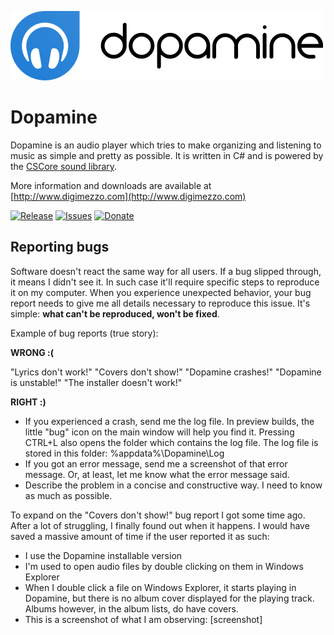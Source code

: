 ![Dopamine](Dopamine.full.png)

# Dopamine #

Dopamine is an audio player which tries to make organizing and listening to music as simple and pretty as possible. It is written in C# and is powered by the [CSCore sound library](https://github.com/filoe/cscore).

More information and downloads are available at [http://www.digimezzo.com](http://www.digimezzo.com)

[![Release](https://img.shields.io/github/release/digimezzo/Dopamine.svg?style=flat-square)](https://github.com/digimezzo/Dopamine/releases/latest)
[![Issues](https://img.shields.io/github/issues/digimezzo/Dopamine.svg?style=flat-square)](https://github.com/digimezzo/Dopamine/issues)
[![Donate](https://img.shields.io/badge/Donate-PayPal-green.svg)](https://www.paypal.com/cgi-bin/webscr?cmd=_s-xclick&hosted_button_id=MQALEWTEZ7HX8)

## Reporting bugs ##

Software doesn't react the same way for all users. If a bug slipped through, it means I didn't see it. In such case it'll require specific steps to reproduce it on my computer. When you experience unexpected behavior, your bug report needs to give me all details necessary to reproduce this issue. It's simple: **what can't be reproduced, won't be fixed**.

Example of bug reports (true story):

**WRONG :(**

"Lyrics don't work!" "Covers don't show!" "Dopamine crashes!" "Dopamine is unstable!" "The installer doesn't work!"

**RIGHT :)**

- If you experienced a crash, send me the log file. In preview builds, the little "bug" icon on the main window will help you find it. Pressing CTRL+L also opens the folder which contains the log file. The log file is stored in this folder: %appdata%\Dopamine\Log
- If you got an error message, send me a screenshot of that error message. Or, at least, let me know what the error message said.
- Describe the problem in a concise and constructive way. I need to know as much as possible.

To expand on the "Covers don't show!" bug report I got some time ago. After a lot of struggling, I finally found out when it happens. I would have saved a massive amount of time if the user reported it as such:

- I use the Dopamine installable version
- I'm used to open audio files by double clicking on them in Windows Explorer
- When I double click a file on Windows Explorer, it starts playing in Dopamine, but there is no album cover displayed for the playing track. Albums however, in the album lists, do have covers.
- This is a screenshot of what I am observing: [screenshot]
